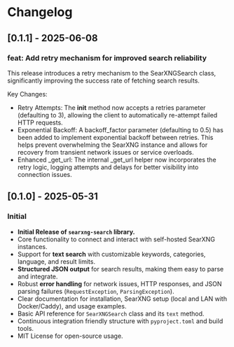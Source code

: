 # Changelog

## [0.1.1] - 2025-06-08
### feat: Add retry mechanism for improved search reliability
This release introduces a retry mechanism to the SearXNGSearch class, significantly improving the success rate of fetching search results.

Key Changes:

* Retry Attempts: The __init__ method now accepts a retries parameter (defaulting to 3), allowing the client to automatically re-attempt failed HTTP requests.
* Exponential Backoff: A backoff_factor parameter (defaulting to 0.5) has been added to implement exponential backoff between retries. This helps prevent overwhelming the SearXNG instance and allows for recovery from transient network issues or service overloads.
* Enhanced _get_url: The internal _get_url helper now incorporates the retry logic, logging attempts and delays for better visibility into connection issues.

## [0.1.0] - 2025-05-31

### Initial

* **Initial Release of `searxng-search` library.**
* Core functionality to connect and interact with self-hosted SearXNG instances.
* Support for **text search** with customizable keywords, categories, language, and result limits.
* **Structured JSON output** for search results, making them easy to parse and integrate.
* Robust **error handling** for network issues, HTTP responses, and JSON parsing failures (`RequestException`, `ParsingException`).
* Clear documentation for installation, SearXNG setup (local and LAN with Docker/Caddy), and usage examples.
* Basic API reference for `SearXNGSearch` class and its `text` method.
* Continuous integration friendly structure with `pyproject.toml` and build tools.
* MIT License for open-source usage.

